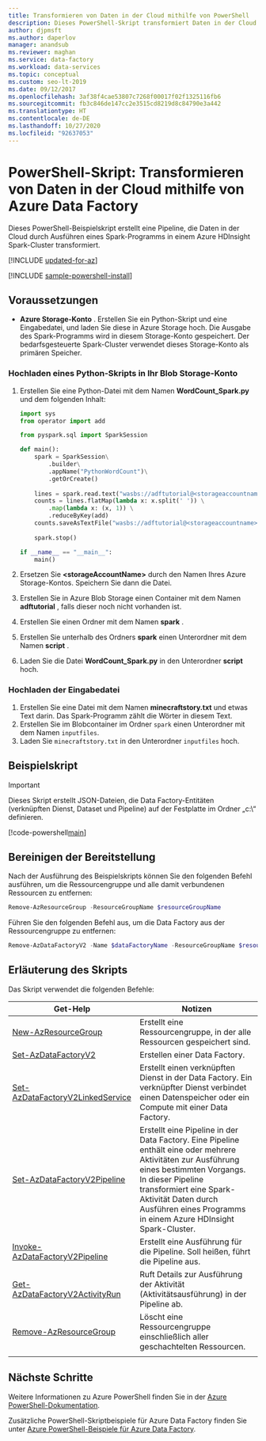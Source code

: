 ```yaml
---
title: Transformieren von Daten in der Cloud mithilfe von PowerShell
description: Dieses PowerShell-Skript transformiert Daten in der Cloud durch Ausführen eines Spark-Programms in einem Azure HDInsight Spark-Cluster.
author: djpmsft
ms.author: daperlov
manager: anandsub
ms.reviewer: maghan
ms.service: data-factory
ms.workload: data-services
ms.topic: conceptual
ms.custom: seo-lt-2019
ms.date: 09/12/2017
ms.openlocfilehash: 3af38f4cae53807c7268f00017f02f1325116fb6
ms.sourcegitcommit: fb3c846de147cc2e3515cd8219d8c84790e3a442
ms.translationtype: HT
ms.contentlocale: de-DE
ms.lasthandoff: 10/27/2020
ms.locfileid: "92637053"
---
```

# <a name="powershell-script---transform-data-in-cloud-using-azure-data-factory"></a>PowerShell-Skript: Transformieren von Daten in der Cloud mithilfe von Azure Data Factory

Dieses PowerShell-Beispielskript erstellt eine Pipeline, die Daten in der Cloud durch Ausführen eines Spark-Programms in einem Azure HDInsight Spark-Cluster transformiert. 

[!INCLUDE [updated-for-az](../../../includes/updated-for-az.md)]

[!INCLUDE [sample-powershell-install](../../../includes/sample-powershell-install-no-ssh-az.md)]

## <a name="prerequisites"></a>Voraussetzungen
* **Azure Storage-Konto** . Erstellen Sie ein Python-Skript und eine Eingabedatei, und laden Sie diese in Azure Storage hoch. Die Ausgabe des Spark-Programms wird in diesem Storage-Konto gespeichert. Der bedarfsgesteuerte Spark-Cluster verwendet dieses Storage-Konto als primären Speicher.  

### <a name="upload-python-script-to-your-blob-storage-account"></a>Hochladen eines Python-Skripts in Ihr Blob Storage-Konto
1. Erstellen Sie eine Python-Datei mit dem Namen **WordCount_Spark.py** und dem folgenden Inhalt: 

    ```python
    import sys
    from operator import add
    
    from pyspark.sql import SparkSession
    
    def main():
        spark = SparkSession\
            .builder\
            .appName("PythonWordCount")\
            .getOrCreate()
            
        lines = spark.read.text("wasbs://adftutorial@<storageaccountname>.blob.core.windows.net/spark/inputfiles/minecraftstory.txt").rdd.map(lambda r: r[0])
        counts = lines.flatMap(lambda x: x.split(' ')) \
            .map(lambda x: (x, 1)) \
            .reduceByKey(add)
        counts.saveAsTextFile("wasbs://adftutorial@<storageaccountname>.blob.core.windows.net/spark/outputfiles/wordcount")
        
        spark.stop()
    
    if __name__ == "__main__":
        main()
    ```
2. Ersetzen Sie **&lt;storageAccountName&gt;** durch den Namen Ihres Azure Storage-Kontos. Speichern Sie dann die Datei. 
3. Erstellen Sie in Azure Blob Storage einen Container mit dem Namen **adftutorial** , falls dieser noch nicht vorhanden ist. 
4. Erstellen Sie einen Ordner mit dem Namen **spark** .
5. Erstellen Sie unterhalb des Ordners **spark** einen Unterordner mit dem Namen **script** . 
6. Laden Sie die Datei **WordCount_Spark.py** in den Unterordner **script** hoch. 


### <a name="upload-the-input-file"></a>Hochladen der Eingabedatei
1. Erstellen Sie eine Datei mit dem Namen **minecraftstory.txt** und etwas Text darin. Das Spark-Programm zählt die Wörter in diesem Text. 
2. Erstellen Sie im Blobcontainer im Ordner `spark` einen Unterordner mit dem Namen `inputfiles`. 
3. Laden Sie `minecraftstory.txt` in den Unterordner `inputfiles` hoch. 

## <a name="sample-script"></a>Beispielskript
> [!IMPORTANT]
> Dieses Skript erstellt JSON-Dateien, die Data Factory-Entitäten (verknüpften Dienst, Dataset und Pipeline) auf der Festplatte im Ordner „c:\“ definieren.

[!code-powershell[main](../../../powershell_scripts/data-factory/transform-data-using-spark/transform-data-using-spark.ps1 "Transform data using Spark")]

## <a name="clean-up-deployment"></a>Bereinigen der Bereitstellung

Nach der Ausführung des Beispielskripts können Sie den folgenden Befehl ausführen, um die Ressourcengruppe und alle damit verbundenen Ressourcen zu entfernen:

```powershell
Remove-AzResourceGroup -ResourceGroupName $resourceGroupName
```
Führen Sie den folgenden Befehl aus, um die Data Factory aus der Ressourcengruppe zu entfernen: 

```powershell
Remove-AzDataFactoryV2 -Name $dataFactoryName -ResourceGroupName $resourceGroupName
```

## <a name="script-explanation"></a>Erläuterung des Skripts

Das Skript verwendet die folgenden Befehle:

| Get-Help | Notizen |
|---|---|
| [New-AzResourceGroup](/powershell/module/az.resources/new-azresourcegroup) | Erstellt eine Ressourcengruppe, in der alle Ressourcen gespeichert sind. |
| [Set-AzDataFactoryV2](/powershell/module/az.datafactory/set-Azdatafactoryv2) | Erstellen einer Data Factory. |
| [Set-AzDataFactoryV2LinkedService](/powershell/module/az.datafactory/set-Azdatafactoryv2linkedservice) | Erstellt einen verknüpften Dienst in der Data Factory. Ein verknüpfter Dienst verbindet einen Datenspeicher oder ein Compute mit einer Data Factory. |
| [Set-AzDataFactoryV2Pipeline](/powershell/module/az.datafactory/set-Azdatafactoryv2pipeline) | Erstellt eine Pipeline in der Data Factory. Eine Pipeline enthält eine oder mehrere Aktivitäten zur Ausführung eines bestimmten Vorgangs. In dieser Pipeline transformiert eine Spark-Aktivität Daten durch Ausführen eines Programms in einem Azure HDInsight Spark-Cluster. |
| [Invoke-AzDataFactoryV2Pipeline](/powershell/module/az.datafactory/invoke-Azdatafactoryv2pipeline) | Erstellt eine Ausführung für die Pipeline. Soll heißen, führt die Pipeline aus. |
| [Get-AzDataFactoryV2ActivityRun](/powershell/module/az.datafactory/get-Azdatafactoryv2activityrun) | Ruft Details zur Ausführung der Aktivität (Aktivitätsausführung) in der Pipeline ab. 
| [Remove-AzResourceGroup](/powershell/module/az.resources/remove-azresourcegroup) | Löscht eine Ressourcengruppe einschließlich aller geschachtelten Ressourcen. |
|||

## <a name="next-steps"></a>Nächste Schritte

Weitere Informationen zu Azure PowerShell finden Sie in der [Azure PowerShell-Dokumentation](/powershell/).

Zusätzliche PowerShell-Skriptbeispiele für Azure Data Factory finden Sie unter [Azure PowerShell-Beispiele für Azure Data Factory](../samples-powershell.md).